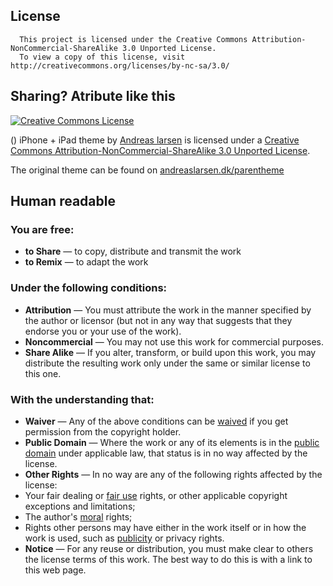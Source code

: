 License
-------
      This project is licensed under the Creative Commons Attribution-NonCommercial-ShareAlike 3.0 Unported License.
      To view a copy of this license, visit http://creativecommons.org/licenses/by-nc-sa/3.0/


Sharing? Atribute like this
---------------------------

[![Creative Commons License](http://i.creativecommons.org/l/by-nc-sa/3.0/80x15.png)](http://creativecommons.org/licenses/by-nc-sa/3.0/)

() iPhone + iPad theme by [Andreas larsen](http://andreaslarsen.dk) is licensed under a [Creative Commons Attribution-NonCommercial-ShareAlike 3.0 Unported License](http://creativecommons.org/licenses/by-nc-sa/3.0/).

The original theme can be found on [andreaslarsen.dk/parentheme](http://andreaslarsen.dk/parentheme)


Human readable
--------------
 
### You are free:
*   **to Share** — to copy, distribute and transmit the work
*   **to Remix** — to adapt the work

### Under the following conditions:
*   **Attribution** — You must attribute the work in the manner specified by the author or licensor (but not in any way that suggests that they endorse you or your use of the work).
*   **Noncommercial** — You may not use this work for commercial purposes.
*   **Share Alike** — If you alter, transform, or build upon this work, you may distribute the resulting work only under the same or similar license to this one.

### With the understanding that:

*   **Waiver** — Any of the above conditions can be [waived](#) if you get permission from the copyright holder.
*   **Public Domain** — Where the work or any of its elements is in the [public domain](http://wiki.creativecommons.org/Public_domain) under applicable law, that status is in no way affected by the license.
*   **Other Rights** — In no way are any of the following rights affected by the license:
 *   Your fair dealing or [fair use](http://wiki.creativecommons.org/Frequently_Asked_Questions#Do_Creative_Commons_licenses_affect_fair_use.2C_fair_dealing_or_other_exceptions_to_copyright.3F) rights, or other applicable copyright exceptions and limitations;
 *   The author's [moral](http://wiki.creativecommons.org/Frequently_Asked_Questions#I_don.E2.80.99t_like_the_way_a_person_has_used_my_work_in_a_derivative_work_or_included_it_in_a_collective_work.3B_what_can_I_do.3F) rights;
 *   Rights other persons may have either in the work itself or in how the work is used, such as [publicity](http://wiki.creativecommons.org/Frequently_Asked_Questions#When_are_publicity_rights_relevant.3F) or privacy rights.
*   **Notice** — For any reuse or distribution, you must make clear to others the license terms of this work. The best way to do this is with a link to this web page.
